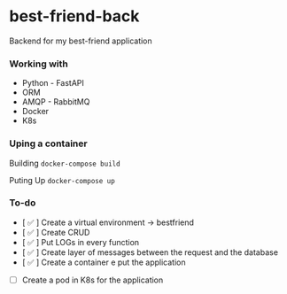 # best-friend-back
Backend for my best-friend application

### Working with
* Python - FastAPI
* ORM
* AMQP - RabbitMQ
* Docker
* K8s

### Uping a container

Building
<code>docker-compose build</code>

Puting Up
<code>docker-compose up</code>

### To-do
- [ :white_check_mark: ] Create a virtual environment -> bestfriend
- [ :white_check_mark:  ] Create CRUD
- [ :white_check_mark:  ] Put LOGs in every function
- [ :white_check_mark: ] Create layer of messages between the request and the database
- [ :white_check_mark: ] Create a container e put the application
- [  ] Create a pod in K8s for the application
